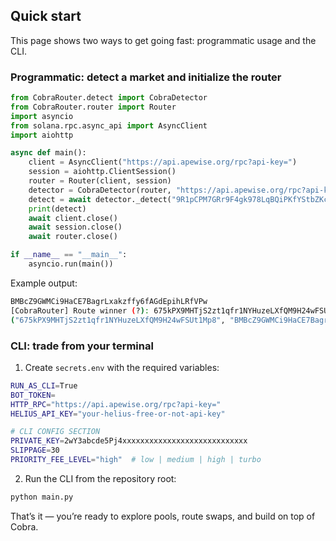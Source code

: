 ## Quick start

This page shows two ways to get going fast: programmatic usage and the CLI.

### Programmatic: detect a market and initialize the router

```python
from CobraRouter.detect import CobraDetector
from CobraRouter.router import Router
import asyncio
from solana.rpc.async_api import AsyncClient
import aiohttp

async def main():
    client = AsyncClient("https://api.apewise.org/rpc?api-key=")
    session = aiohttp.ClientSession()
    router = Router(client, session)
    detector = CobraDetector(router, "https://api.apewise.org/rpc?api-key=")
    detect = await detector._detect("9R1pCPM7GRr9F4gk978LqBQiPKfYStbZKc5iKV4imoon")
    print(detect)
    await client.close()
    await session.close()
    await router.close()

if __name__ == "__main__":
    asyncio.run(main())
```

Example output:

```bash
BMBcZ9GWMCi9HaCE7BagrLxakzffy6fAGdEpihLRfVPw
[CobraRouter] Route winner (?): 675kPX9MHTjS2zt1qfr1NYHuzeLXfQM9H24wFSUt1Mp8 -> BMBcZ9GWMCi9HaCE7BagrLxakzffy6fAGdEpihLRfVPw
("675kPX9MHTjS2zt1qfr1NYHuzeLXfQM9H24wFSUt1Mp8", "BMBcZ9GWMCi9HaCE7BagrLxakzffy6fAGdEpihLRfVPw")
```

### CLI: trade from your terminal

1) Create `secrets.env` with the required variables:

```bash
RUN_AS_CLI=True
BOT_TOKEN=
HTTP_RPC="https://api.apewise.org/rpc?api-key="
HELIUS_API_KEY="your-helius-free-or-not-api-key"

# CLI CONFIG SECTION
PRIVATE_KEY=2wY3abcde5Pj4xxxxxxxxxxxxxxxxxxxxxxxxxxxx
SLIPPAGE=30
PRIORITY_FEE_LEVEL="high"  # low | medium | high | turbo
```

2) Run the CLI from the repository root:

```bash
python main.py
```

That’s it — you’re ready to explore pools, route swaps, and build on top of Cobra.
